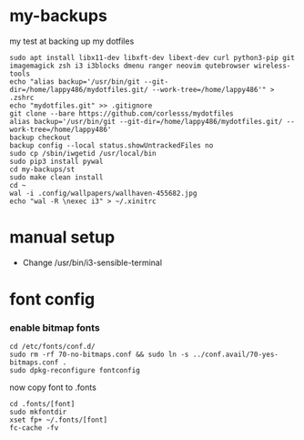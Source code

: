 # my-backups
my test at backing up my dotfiles

```
sudo apt install libx11-dev libxft-dev libext-dev curl python3-pip git imagemagick zsh i3 i3blocks dmenu ranger neovim qutebrowser wireless-tools
echo "alias backup='/usr/bin/git --git-dir=/home/lappy486/mydotfiles.git/ --work-tree=/home/lappy486'" > .zshrc
echo "mydotfiles.git" >> .gitignore
git clone --bare https://github.com/corlesss/mydotfiles
alias backup='/usr/bin/git --git-dir=/home/lappy486/mydotfiles.git/ --work-tree=/home/lappy486'
backup checkout
backup config --local status.showUntrackedFiles no
sudo cp /sbin/iwgetid /usr/local/bin
sudo pip3 install pywal
cd my-backups/st
sudo make clean install
cd ~
wal -i .config/wallpapers/wallhaven-455682.jpg
echo "wal -R \nexec i3" > ~/.xinitrc
```

# manual setup
- Change /usr/bin/i3-sensible-terminal

# font config
### enable bitmap fonts
```
cd /etc/fonts/conf.d/
sudo rm -rf 70-no-bitmaps.conf && sudo ln -s ../conf.avail/70-yes-bitmaps.conf .
sudo dpkg-reconfigure fontconfig
```
now copy font to .fonts
```
cd .fonts/[font]
sudo mkfontdir
xset fp+ ~/.fonts/[font]
fc-cache -fv
```
